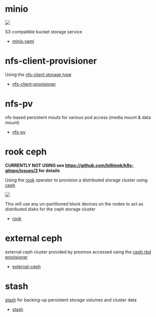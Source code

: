# minio

![](https://i.imgur.com/RF0aYAg.png)

S3-compatible bucket storage service

* [minio.yaml](minio.yaml)

# nfs-client-provisioner

Using the [nfs-client storage type](https://github.com/kubernetes-incubator/external-storage/tree/master/nfs-client)

* [nfs-client-provisioner](nfs-client-provisioner/)

# nfs-pv

nfs-based persistent mouts for various pod access (media mount & data mount)

* [nfs-pv](nfs-pv/)

# rook ceph

**CURRENTLY NOT USING see https://github.com/billimek/k8s-gitops/issues/3 for details**

Using the [rook](https://rook.io/) operator to provision a distributed storage cluster using [ceph](https://ceph.com/)

![](https://i.imgur.com/v3I5BX7.png)

This will use any un-partitioned block devices on the nodes to act as distributed disks for the ceph storage cluster

* [rook](rook/)

# external ceph

external ceph cluster provided by proxmox accessed using the [ceph rbd provisioner](https://github.com/kubernetes-incubator/external-storage/tree/master/ceph/rbd)

* [external-ceph](external-ceph/)

# stash

[stash](https://appscode.com/products/stash/) for backing-up persistent storage volumes and cluster data

* [stash](stash/)
